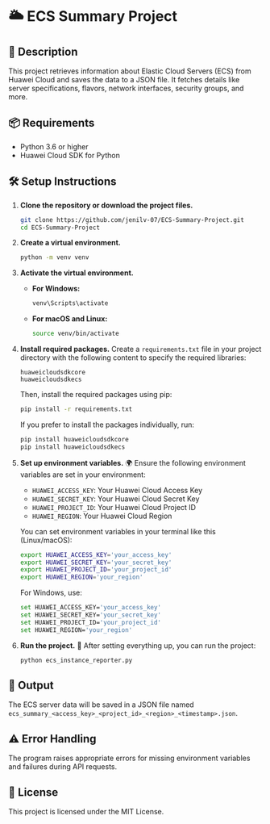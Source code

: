 # 🌥️ ECS Summary Project

## 📖 Description
This project retrieves information about Elastic Cloud Servers (ECS) from Huawei Cloud and saves the data to a JSON file. It fetches details like server specifications, flavors, network interfaces, security groups, and more.

## 📦 Requirements
- Python 3.6 or higher
- Huawei Cloud SDK for Python

## 🛠️ Setup Instructions

1. **Clone the repository or download the project files.**
   ```bash
   git clone https://github.com/jenilv-07/ECS-Summary-Project.git
   cd ECS-Summary-Project
   ```

2. **Create a virtual environment.**
   ```bash
   python -m venv venv
   ```

3. **Activate the virtual environment.**
   - **For Windows:**
     ```bash
     venv\Scripts\activate
     ```
   - **For macOS and Linux:**
     ```bash
     source venv/bin/activate
     ```

4. **Install required packages.**
   Create a `requirements.txt` file in your project directory with the following content to specify the required libraries:

   ```
   huaweicloudsdkcore
   huaweicloudsdkecs
   ```

   Then, install the required packages using pip:
   ```bash
   pip install -r requirements.txt
   ```

   If you prefer to install the packages individually, run:
   ```bash
   pip install huaweicloudsdkcore
   pip install huaweicloudsdkecs
   ```

5. **Set up environment variables.** 🌍
   Ensure the following environment variables are set in your environment:

   - `HUAWEI_ACCESS_KEY`: Your Huawei Cloud Access Key
   - `HUAWEI_SECRET_KEY`: Your Huawei Cloud Secret Key
   - `HUAWEI_PROJECT_ID`: Your Huawei Cloud Project ID
   - `HUAWEI_REGION`: Your Huawei Cloud Region

   You can set environment variables in your terminal like this (Linux/macOS):
   ```bash
   export HUAWEI_ACCESS_KEY='your_access_key'
   export HUAWEI_SECRET_KEY='your_secret_key'
   export HUAWEI_PROJECT_ID='your_project_id'
   export HUAWEI_REGION='your_region'
   ```

   For Windows, use:
   ```bash
   set HUAWEI_ACCESS_KEY='your_access_key'
   set HUAWEI_SECRET_KEY='your_secret_key'
   set HUAWEI_PROJECT_ID='your_project_id'
   set HUAWEI_REGION='your_region'
   ```

6. **Run the project.** 🚀
   After setting everything up, you can run the project:
   ```bash
   python ecs_instance_reporter.py
   ```

## 💾 Output
The ECS server data will be saved in a JSON file named `ecs_summary_<access_key>_<project_id>_<region>_<timestamp>.json`.

## ⚠️ Error Handling
The program raises appropriate errors for missing environment variables and failures during API requests.

## 📝 License
This project is licensed under the MIT License.

